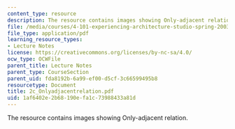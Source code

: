 ```yaml
---
content_type: resource
description: The resource contains images showing Only-adjacent relation.
file: /media/courses/4-101-experiencing-architecture-studio-spring-2003/1af6402e2b68190efa1c73988433a81d_2c_Onlyadjacentrelation.pdf
file_type: application/pdf
learning_resource_types:
- Lecture Notes
license: https://creativecommons.org/licenses/by-nc-sa/4.0/
ocw_type: OCWFile
parent_title: Lecture Notes
parent_type: CourseSection
parent_uid: fda8192b-6a99-ef00-d5cf-3c66599495b8
resourcetype: Document
title: 2c_Onlyadjacentrelation.pdf
uid: 1af6402e-2b68-190e-fa1c-73988433a81d
---
```

The resource contains images showing Only-adjacent relation.